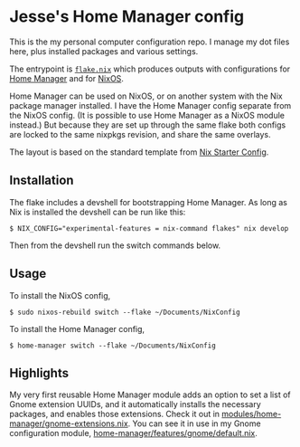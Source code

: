 # Jesse's Home Manager config

This is the my personal computer configuration repo. I manage my dot files here,
plus installed packages and various settings.

The entrypoint is [`flake.nix`](./flake.nix) which produces outputs with
configurations for [Home Manager] and for [NixOS].

[Home Manager]: https://github.com/nix-community/home-manager
[NixOS]: https://nixos.org/manual/nixos/stable/

Home Manager can be used on NixOS, or on another system with the Nix package
manager installed. I have the Home Manager config separate from the NixOS
config. (It is possible to use Home Manager as a NixOS module instead.) But
because they are set up through the same flake both configs are locked to the
same nixpkgs revision, and share the same overlays.

The layout is based on the standard template from [Nix Starter Config].

[Nix Starter Config]: https://github.com/Misterio77/nix-starter-configs

## Installation

The flake includes a devshell for bootstrapping Home Manager. As long as Nix is
installed the devshell can be run like this:

    $ NIX_CONFIG="experimental-features = nix-command flakes" nix develop

Then from the devshell run the switch commands below.

## Usage

To install the NixOS config,

    $ sudo nixos-rebuild switch --flake ~/Documents/NixConfig

To install the Home Manager config,

    $ home-manager switch --flake ~/Documents/NixConfig

## Highlights

My very first reusable Home Manager module adds an option to set a list of Gnome
extension UUIDs, and it automatically installs the necessary packages, and
enables those extensions. Check it out in
[modules/home-manager/gnome-extensions.nix](./modules/home-manager/gnome-extensions.nix).
You can see it in use in my Gnome configuration module,
[home-manager/features/gnome/default.nix](./home-manager/features/gnome/default.nix).

